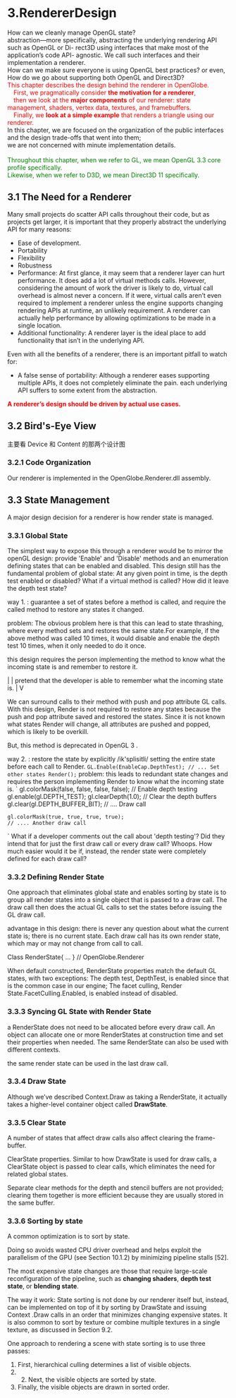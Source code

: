# 3.RendererDesign
  How can we cleanly manage OpenGL state?</br>
    abstraction—more specifically, abstracting the underlying rendering API such as OpenGL or Di- rect3D using interfaces that make most of the application’s code API- agnostic. We call such interfaces and their implementation a renderer.</br>
  How can we make sure everyone is using OpenGL best practices? or even, How do we go about supporting both OpenGL and Direct3D?</br>
  <font color='red'>
  This chapter describes the design behind the renderer in OpenGlobe.</br>
  &emsp;First, we pragmatically consider **the motivation for a renderer**,</br>
  &emsp;then we look at the **major components** of our renderer: state management, shaders, vertex data, textures, and framebuffers.</br>
  &emsp;Finally, we **look at a simple example** that renders a triangle using our renderer.</br>
  </font>
  In this chapter, we are focused on the organization of the public interfaces and the design trade-offs that went into them;</br>
  we are not concerned with minute implementation details.</br>
  </br>
  <font color='green'>
  Throughout this chapter, when we refer to GL, we mean OpenGL 3.3 core profile specifically. </br>
  Likewise, when we refer to D3D, we mean Direct3D 11 specifically.</br>
  </font>

## 3.1 The Need for a Renderer
Many small projects do scatter API calls throughout their code, but as projects get larger, it is important that they properly abstract the underlying API for many reasons:
  - Ease of development.
  - Portability
  - Flexibility
  - Robustness
  - Performance: At first glance, it may seem that a renderer layer can hurt performance. It does add a lot of virtual methods calls. However, considering the amount of work the driver is likely to do, virtual call overhead is almost never a concern. If it were, virtual calls aren’t even required to implement a renderer unless the engine supports changing rendering APIs at runtime, an unlikely requirement.   A renderer can actually help performance by allowing optimizations to be made in a single location.
  - Additional functionality: A renderer layer is the ideal place to add functionality that isn’t in the underlying API.

Even with all the benefits of a renderer, there is an important pitfall to watch for:
  - A false sense of portability: Although a renderer eases supporting multiple APIs, it does not completely eliminate the pain.  each underlying API suffers to some extent from the abstraction.

<font color='red'> **A renderer’s design should be driven by actual use cases.**</font>

## 3.2 Bird's-Eye View
主要看 Device 和 Content 的那两个设计图
### 3.2.1 Code Organization
Our renderer is implemented in the OpenGlobe.Renderer.dll assembly.
## 3.3 State Management
A major design decision for a renderer is how render state is managed.

### 3.3.1 Global State

The simplest way to expose this through a renderer would be to mirror the openGL design: provide 'Enable' and 'Disable' methods and an enumeration defining states that can be enabled and disabled.
This design still has the fundamental problem of global state:
  At any given point in time, is the depth test enabled or disabled?
  What if a virtual method is called? How did it leave the depth test state?

way 1. : guarantee a set of states before a method is called, and require the called method to restore any states it changed.

  problem: The obvious problem here is that this can lead to state thrashing, where every method sets and restores the same state.For example, if the above method was called 10 times, it would disable and enable the depth test 10 times, when it only needed to do it once.

  this design requires the person implementing the method to know what the incoming state is and remember to restore it.

  |
  |  pretend that the developer is able to remember what the incoming state is.
  |
  V

  We can surround calls to their method with push and pop attribute GL calls.
  With this design, Render is not required to restore any states because the push and pop attribute saved and restored the states. Since it is not known what states Render will change, all attributes are pushed and popped, which is likely to be overkill.

  But, this method is deprecated in OpenGL 3 .

way 2. : restore the state by explicitly /ik'splisitli/ setting the entire state before each call to Render.
  `
    GL.Enable(EnableCap.DepthTest);
    // ... Set other states
    Render();
  `
  problem: this leads to redundant state changes and requires the person implementing Render to know what the incoming state is.
  `
    gl.colorMask(false, false, false, false);
    // Enable depth testing
    gl.enable(gl.DEPTH_TEST);
    gl.clearDepth(1.0);
    // Clear the depth buffers
    gl.clear(gl.DEPTH_BUFFER_BIT);
    // .... Draw call

    gl.colorMask(true, true, true, true);
    // .... Another draw call
  `
  What if a developer comments out the call about 'depth testing'?
  Did they intend that for just the first draw call or every draw call?
  Whoops. How much easier would it be if, instead, the render state were completely defined for each draw call?

### 3.3.2 Defining Render State
 One approach that eliminates global state and enables sorting by state is to group all render states into a single object that is passed to a draw call.
 The draw call then does the actual GL calls to set the states before issuing the GL draw call.

 advantage in this design:
    there is never any question about what the current state is;
    there is no current state. Each draw call has its own render state, which may or may not change from call to call.

 Class RenderState{ ... } // OpenGlobe.Renderer

 When default constructed, RenderState properties match the default GL states, with two exceptions:
  The depth test, DepthTest, is enabled since that is the common case in our engine;
  The facet culling, Render State.FacetCulling.Enabled, is enabled instead of disabled.
### 3.3.3 Syncing GL State with Render State
a RenderState does not need to be allocated before every draw call.
An object can allocate one or more RenderStates at construction time and set their properties when needed.
The same RenderState can also be used with different contexts.

the same render state can be used in the last draw call.
### 3.3.4 Draw State
Although we’ve described Context.Draw as taking a RenderState, it actually takes a higher-level container object called **DrawState**.
### 3.3.5 Clear State
A number of states that affect draw calls also affect clearing the frame-buffer.

ClearState properties. Similar to how DrawState is used for draw calls, a ClearState object is passed to clear calls, which eliminates the need for related global states.

Separate clear methods for the depth and stencil buffers are not provided; clearing them together is more efficient because they are usually stored in the same buffer.
### 3.3.6 Sorting by state
A common optimization is to sort by state.

Doing so avoids wasted CPU driver overhead and helps exploit the parallelism of the GPU (see Section 10.1.2) by minimizing pipeline stalls [52].

The most expensive state changes are those that require large-scale reconfiguration of the pipeline, such as **changing shaders**, **depth test state**, or **blending state**.

The way it work:
  State sorting is not done by our renderer itself but, instead,
  can be implemented on top of it by sorting by DrawState and issuing Context .Draw calls
  in an order that minimizes changing expensive states.
It is also common to sort by texture or combine multiple textures in a single texture, as discussed in Section 9.2.

One approach to rendering a scene with state sorting is to use three passes:
  1. First, hierarchical culling determines a list of visible objects.
  2. 2. Next, the visible objects are sorted by state.
  3. Finally, the visible objects are drawn in sorted order.

